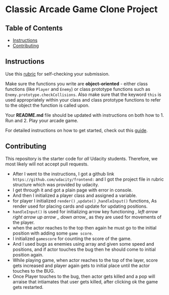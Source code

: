 # Classic Arcade Game Clone Project

## Table of Contents

- [Instructions](#instructions)
- [Contributing](#contributing)

## Instructions

Use this [rubric](https://review.udacity.com/#!/rubrics/15/view) for self-checking your submission.

Make sure the functions you write are **object-oriented** - either class functions (like `Player` and `Enemy`) or class prototype functions such as `Enemy.prototype.checkCollisions`. Also make sure that the keyword `this` is used appropriately within your class and class prototype functions to refer to the object the function is called upon.

Your **README.md** file should be updated with instructions on both how to 1. Run and 2. Play your arcade game.

For detailed instructions on how to get started, check out this [guide](https://docs.google.com/document/d/1v01aScPjSWCCWQLIpFqvg3-vXLH2e8_SZQKC8jNO0Dc/pub?embedded=true).

## Contributing

This repository is the starter code for _all_ Udacity students. Therefore, we most likely will not accept pull requests.
+ After I went to the instructions, I got a github link `https://github.com/udacity/frontend:`
  and I got the project file in rubric structure which was provided by udacity.
 + I get through it and got a plain page with error in console.
 + And then I initialized a player class and assigned a variable.
 + for player I initialized `render()` ,`update()` ,`handleInput()` functions, As render used for placing cards and
   update for updating positions.
 + `handleInput()` is used for initializing arrow key functioning , __left arrow_ _right arrow_ _up arrow_ _
 down arrow__ as they are used for movements of the player.
 + when the actor reaches to the top then again he must go to the initial position with adding
 some `game score`.
 + I initialized `gamescore` for counting the score of the game.
 + And I used bugs as enemies using array and given some speed and positions, and if actor touches the bug
 then he should come to initial position again.
+ While playing game, when actor reaches to the top of the layer, score gets increased and player again gets to initial place until the actor touches to the BUG.
+ Once Player touches to the bug, then actor gets killed and a pop will arraise that intiamates that user gets killed, after clicking ok the game gets restarted.
